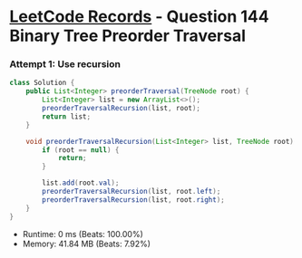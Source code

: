 # [LeetCode Records](../README.md) - Question 144 Binary Tree Preorder Traversal

### Attempt 1: Use recursion
```java
class Solution {
    public List<Integer> preorderTraversal(TreeNode root) {
        List<Integer> list = new ArrayList<>();
        preorderTraversalRecursion(list, root);
        return list;
    }

    void preorderTraversalRecursion(List<Integer> list, TreeNode root) {
        if (root == null) {
            return;
        }

        list.add(root.val);
        preorderTraversalRecursion(list, root.left);
        preorderTraversalRecursion(list, root.right);
    }
}
```
- Runtime: 0 ms (Beats: 100.00%)
- Memory: 41.84 MB (Beats: 7.92%)

<br>
